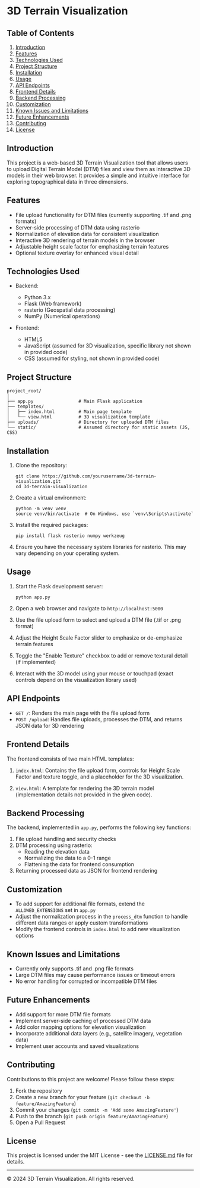 # 3D Terrain Visualization

## Table of Contents
1. [Introduction](#introduction)
2. [Features](#features)
3. [Technologies Used](#technologies-used)
4. [Project Structure](#project-structure)
5. [Installation](#installation)
6. [Usage](#usage)
7. [API Endpoints](#api-endpoints)
8. [Frontend Details](#frontend-details)
9. [Backend Processing](#backend-processing)
10. [Customization](#customization)
11. [Known Issues and Limitations](#known-issues-and-limitations)
12. [Future Enhancements](#future-enhancements)
13. [Contributing](#contributing)
14. [License](#license)

## Introduction

This project is a web-based 3D Terrain Visualization tool that allows users to upload Digital Terrain Model (DTM) files and view them as interactive 3D models in their web browser. It provides a simple and intuitive interface for exploring topographical data in three dimensions.

## Features

- File upload functionality for DTM files (currently supporting .tif and .png formats)
- Server-side processing of DTM data using rasterio
- Normalization of elevation data for consistent visualization
- Interactive 3D rendering of terrain models in the browser
- Adjustable height scale factor for emphasizing terrain features
- Optional texture overlay for enhanced visual detail

## Technologies Used

- Backend:
  - Python 3.x
  - Flask (Web framework)
  - rasterio (Geospatial data processing)
  - NumPy (Numerical operations)

- Frontend:
  - HTML5
  - JavaScript (assumed for 3D visualization, specific library not shown in provided code)
  - CSS (assumed for styling, not shown in provided code)

## Project Structure

```
project_root/
│
├── app.py                 # Main Flask application
├── templates/
│   ├── index.html         # Main page template
│   └── view.html          # 3D visualization template
├── uploads/               # Directory for uploaded DTM files
└── static/                # Assumed directory for static assets (JS, CSS)
```

## Installation

1. Clone the repository:
   ```
   git clone https://github.com/yourusername/3d-terrain-visualization.git
   cd 3d-terrain-visualization
   ```

2. Create a virtual environment:
   ```
   python -m venv venv
   source venv/bin/activate  # On Windows, use `venv\Scripts\activate`
   ```

3. Install the required packages:
   ```
   pip install flask rasterio numpy werkzeug
   ```

4. Ensure you have the necessary system libraries for rasterio. This may vary depending on your operating system.

## Usage

1. Start the Flask development server:
   ```
   python app.py
   ```

2. Open a web browser and navigate to `http://localhost:5000`

3. Use the file upload form to select and upload a DTM file (.tif or .png format)

4. Adjust the Height Scale Factor slider to emphasize or de-emphasize terrain features

5. Toggle the "Enable Texture" checkbox to add or remove textural detail (if implemented)

6. Interact with the 3D model using your mouse or touchpad (exact controls depend on the visualization library used)

## API Endpoints

- `GET /`: Renders the main page with the file upload form
- `POST /upload`: Handles file uploads, processes the DTM, and returns JSON data for 3D rendering

## Frontend Details

The frontend consists of two main HTML templates:

1. `index.html`: Contains the file upload form, controls for Height Scale Factor and texture toggle, and a placeholder for the 3D visualization.

2. `view.html`: A template for rendering the 3D terrain model (implementation details not provided in the given code).

## Backend Processing

The backend, implemented in `app.py`, performs the following key functions:

1. File upload handling and security checks
2. DTM processing using rasterio:
   - Reading the elevation data
   - Normalizing the data to a 0-1 range
   - Flattening the data for frontend consumption
3. Returning processed data as JSON for frontend rendering

## Customization

- To add support for additional file formats, extend the `ALLOWED_EXTENSIONS` set in `app.py`
- Adjust the normalization process in the `process_dtm` function to handle different data ranges or apply custom transformations
- Modify the frontend controls in `index.html` to add new visualization options

## Known Issues and Limitations

- Currently only supports .tif and .png file formats
- Large DTM files may cause performance issues or timeout errors
- No error handling for corrupted or incompatible DTM files

## Future Enhancements

- Add support for more DTM file formats
- Implement server-side caching of processed DTM data
- Add color mapping options for elevation visualization
- Incorporate additional data layers (e.g., satellite imagery, vegetation data)
- Implement user accounts and saved visualizations

## Contributing

Contributions to this project are welcome! Please follow these steps:

1. Fork the repository
2. Create a new branch for your feature (`git checkout -b feature/AmazingFeature`)
3. Commit your changes (`git commit -m 'Add some AmazingFeature'`)
4. Push to the branch (`git push origin feature/AmazingFeature`)
5. Open a Pull Request

## License

This project is licensed under the MIT License - see the [LICENSE.md](LICENSE.md) file for details.

---

© 2024 3D Terrain Visualization. All rights reserved.
